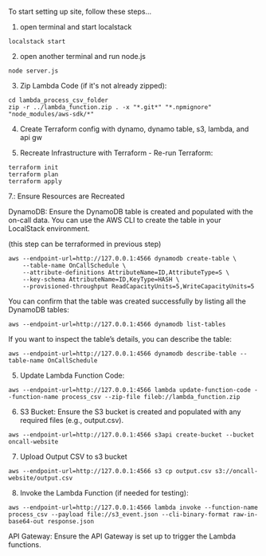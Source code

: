 To start setting up site, follow these steps...

1. open terminal and start localstack

```
localstack start
```


2. open another terminal and run node.js

```
node server.js
```

3. Zip Lambda Code (if it's not already zipped):

```
cd lambda_process_csv_folder
zip -r ../lambda_function.zip . -x "*.git*" "*.npmignore" "node_modules/aws-sdk/*"

```

4. Create Terraform config with dynamo, dynamo table, s3, lambda, and api gw


4. Recreate Infrastructure with Terraform - Re-run Terraform:

```
terraform init
terraform plan
terraform apply
```

7.: Ensure Resources are Recreated


DynamoDB: Ensure the DynamoDB table is created and populated with the on-call data.
You can use the AWS CLI to create the table in your LocalStack environment.

(this step can be terraformed in previous step)

```
aws --endpoint-url=http://127.0.0.1:4566 dynamodb create-table \
    --table-name OnCallSchedule \
    --attribute-definitions AttributeName=ID,AttributeType=S \
    --key-schema AttributeName=ID,KeyType=HASH \
    --provisioned-throughput ReadCapacityUnits=5,WriteCapacityUnits=5

```

You can confirm that the table was created successfully by listing all the DynamoDB tables:

```
aws --endpoint-url=http://127.0.0.1:4566 dynamodb list-tables
```

If you want to inspect the table’s details, you can describe the table:

```
aws --endpoint-url=http://127.0.0.1:4566 dynamodb describe-table --table-name OnCallSchedule

```

5. Update Lambda Function Code:

```
aws --endpoint-url=http://127.0.0.1:4566 lambda update-function-code --function-name process_csv --zip-file fileb://lambda_function.zip
```


6. S3 Bucket: Ensure the S3 bucket is created and populated with any required files (e.g., output.csv).

```
aws --endpoint-url=http://127.0.0.1:4566 s3api create-bucket --bucket oncall-website
```

7. Upload Output CSV to s3 bucket

```
aws --endpoint-url=http://127.0.0.1:4566 s3 cp output.csv s3://oncall-website/output.csv

```

8. Invoke the Lambda Function (if needed for testing):

```
aws --endpoint-url=http://127.0.0.1:4566 lambda invoke --function-name process_csv --payload file://s3_event.json --cli-binary-format raw-in-base64-out response.json
```

API Gateway: Ensure the API Gateway is set up to trigger the Lambda functions.

